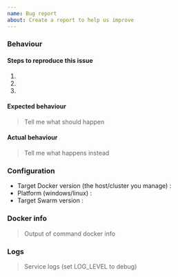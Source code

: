 ```yaml
---
name: Bug report
about: Create a report to help us improve
---
```


### Behaviour

#### Steps to reproduce this issue

1.
2.
3.

#### Expected behaviour

> Tell me what should happen

#### Actual behaviour

> Tell me what happens instead

### Configuration

* Target Docker version (the host/cluster you manage) : 
* Platform (windows/linux) : 
* Target Swarm version : 

### Docker info

> Output of command docker info

### Logs

> Service logs (set LOG_LEVEL to debug)
